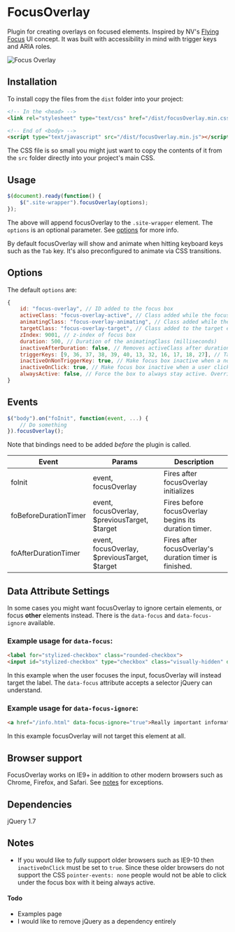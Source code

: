 # FocusOverlay

Plugin for creating overlays on focused elements. Inspired by NV's [Flying Focus](https://github.com/NV/flying-focus) UI concept. It was built with accessibility in mind with trigger keys and ARIA roles.

![Focus Overlay](http://i.imgur.com/zMFb7m4.gif)

## Installation

To install copy the files from the `dist` folder into your project:

```html
<!-- In the <head> -->
<link rel="stylesheet" type="text/css" href="/dist/focusOverlay.min.css"/>

<!-- End of <body> -->
<script type="text/javascript" src="/dist/focusOverlay.min.js"></script>
```
The CSS file is so small you might just want to copy the contents of it from the `src` folder directly into your project's main CSS.

## Usage

```js
$(document).ready(function() {
    $(".site-wrapper").focusOverlay(options);
});
```

The above will append focusOverlay to the `.site-wrapper` element. The `options` is an optional parameter. See [options](#options) for more info.

By default focusOverlay will show and animate when hitting keyboard keys such as the `Tab` key. It's also preconfigured to animate via CSS transitions.

## Options

The default `options` are:

```js
{
    id: "focus-overlay", // ID added to the focus box
    activeClass: "focus-overlay-active", // Class added while the focus box is active
    animatingClass: "focus-overlay-animating", // Class added while the focus box is animating
    targetClass: "focus-overlay-target", // Class added to the target element
    zIndex: 9001, // z-index of focus box
    duration: 500, // Duration of the animatingClass (milliseconds)
    inactiveAfterDuration: false, // Removes activeClass after duration
    triggerKeys: [9, 36, 37, 38, 39, 40, 13, 32, 16, 17, 18, 27], // Tab, Arrow Keys, Enter, Space, Shift, Ctrl, Alt, ESC
    inactiveOnNonTriggerKey: true, // Make focus box inactive when a non specified key is pressed
    inactiveOnClick: true, // Make focus box inactive when a user clicks
    alwaysActive: false, // Force the box to always stay active. Overrides inactiveOnClick
}
```

## Events

```js
$("body").on("foInit", function(event, ...) {
    // Do something
}).focusOverlay();
```

Note that bindings need to be added *before* the plugin is called.

Event | Params | Description
------ | -------- | -----------
foInit | event, focusOverlay | Fires after focusOverlay initializes
foBeforeDurationTimer | event, focusOverlay, $previousTarget, $target | Fires before focusOverlay begins its duration timer.
foAfterDurationTimer | event, focusOverlay, $previousTarget, $target | Fires after focusOverlay's duration timer is finished.

## Data Attribute Settings

In some cases you might want focusOverlay to ignore certain elements, or focus **other** elements instead. There is the `data-focus` and `data-focus-ignore` available.

### Example usage for `data-focus`:

```html
<label for="stylized-checkbox" class="rounded-checkbox">
<input id="stylized-checkbox" type="checkbox" class="visually-hidden" data-focus=".rounded-checkbox">
```

In this example when the user focuses the input, focusOverlay will instead target the label. The `data-focus` attribute accepts a selector jQuery can understand.


### Example usage for `data-focus-ignore`:

```html
<a href="/info.html" data-focus-ignore="true">Really important information here!</a>
```

In this example focusOverlay will not target this element at all.

## Browser support

FocusOverlay works on IE9+ in addition to other modern browsers such as Chrome, Firefox, and Safari. See [notes](#notes) for exceptions.

## Dependencies

jQuery 1.7

## Notes

* If you would like to *fully* support older browsers such as IE9-10 then `inactiveOnClick` must be set to `true`. Since these older browsers do not support the CSS `pointer-events: none` people would not be able to click under the focus box with it being always active.

#### Todo

* Examples page
* I would like to remove jQuery as a dependency entirely